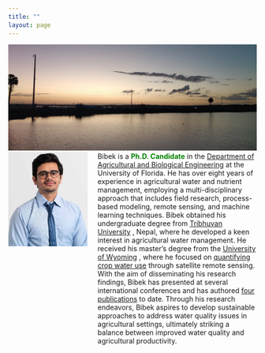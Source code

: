 ```yaml
---
title: ""
layout: page
---
```

<!--![Bibek](Picture2.jpeg) -->

<!--Bibek is a **Ph.D. Candidate** in the [Department of Agricultural and Biological Engineering](https://abe.ufl.edu/) at the University of Florida.
He has over eight years of experience in agricultural water and nutrient management, employing a multi-disciplinary approach that includes field research, 
process-based modeling, remote sensing, and machine learning techniques. Bibek obtained his undergraduate degree from [Tribhuvan University](https://tu.edu.np/),
Nepal, where he developed a keen interest in agricultural water management. He received his master’s degree from the [University of Wyoming](https://www.uwyo.edu/),
where he focused on [quantifying crop water use](https://www.mdpi.com/2072-4292/13/9/1822) through satellite remote sensing. With the aim of 
disseminating his research findings, Bibek has presented at several international conferences and has authored [four publications](https://scholar.google.com/citations?user=k5Fv3cMAAAAJ&hl=en) 
to date. Through his research endeavors, Bibek aspires to develop sustainable approaches to address water quality issues in agricultural settings,
ultimately striking a balance between improved water quality and agricultural productivity.-->


<img src="bg.jpeg" alt="profile"/>
<div style="display: flex;">
  <div style="flex: 1;">
    <img src="Picture.jpeg" alt="Bibek"/>
  </div>
  <div style="flex: 2; margin-left: 20px;">
    Bibek is a <b><span style="color: green;">Ph.D. Candidate</span></b> in the <a href="https://abe.ufl.edu/">Department of Agricultural and Biological Engineering</a>
 at the University of Florida. He has over eight years of experience in agricultural water and nutrient management, employing a multi-disciplinary approach that includes field research, 
process-based modeling, remote sensing, and machine learning techniques. Bibek obtained his undergraduate degree from <a href="https://tu.edu.np/">Tribhuvan University</a>
, Nepal, where he developed a keen interest in agricultural water management. He received his master’s degree from the <a href="https://www.uwyo.edu/">University of Wyoming</a>
, where he focused on <a href="https://www.mdpi.com/2072-4292/13/9/1822">quantifying crop water use</a> through satellite remote sensing. With the aim of 
disseminating his research findings, Bibek has presented at several international conferences and has authored <a href="https://scholar.google.com/citations?user=k5Fv3cMAAAAJ&hl=en">four publications</a>
to date. Through his research endeavors, Bibek aspires to develop sustainable approaches to address water quality issues in agricultural settings,
ultimately striking a balance between improved water quality and agricultural productivity.
  </div>
</div>


